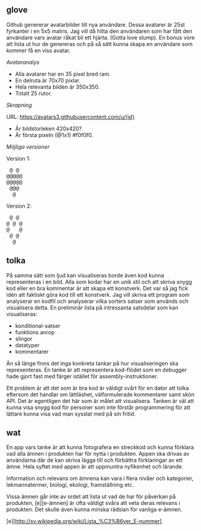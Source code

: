 glove
-------

Github genererar avatarbilder till nya användare. Dessa avatarer är 25st
fyrkanter i en 5x5 matris. Jag vill då hitta den användaren som har fått den
användare vars avatar råkat bli ett hjärta. (Gotta love slump). En bonus vore
att lista ut hur de genereras och på så sätt kunna skapa en användare som kommer
få en viss avatar.

*Avataranalys*

* Alla avatarer har en 35 pixel bred ram.
* En delruta är 70x70 pixlar.
* Hela relevanta bilden är 350x350.
* Totalt 25 rutor.

*Skrapning*

URL: https://avatars3.githubusercontent.com/u/{id}

* Är bildstorleken 420x420?
* Är första pixeln (@1x1) #f0f0f0.

*Möjliga versioner*

Version 1:

<pre>
 @ @
@@@@@
@@@@@
 @@@
  @
</pre>

Version 2:

<pre>
 @ @
@ @ @
@   @
 @ @
  @
</pre>


tolka
------

På samma sätt som ljud kan visualiseras borde även kod kunna representeras i en
bild. Alla som kodar har en unik stil och att skriva snygg kod eller en bra
kommentar är att skapa ett konstverk. Det var så jag fick idén att faktiskt
göra kod till ett konstverk. Jag vill skriva ett program som analyserar en
kodfil och analyserar vilka sorters satser som används och visualisera detta. En
preliminär lista på intressanta satsdelar som kan visualiseras:

* konditional-satser
* funktions anrop
* slingor
* datatyper
* kommentarer

Än så länge finns det inga konkreta tankar på hur visualiseringen ska
representeras. En tanke är att representera kod-flödet som en debugger hade
gjort fast med färger istället för assembly-instruktioner. 

Ett problem är att det som är bra kod är väldigt svårt för en dator att tolka
eftersom det handlar om lättläshet, välformulerade kommentarer samt skön API.
Det är egentligen det här som är målet att visualisera. Tanken är väl att kunna
visa snygg kod för personer som inte förstår programmering för att lättare kunna
visa vad man sysslat med på sin fritid.

wat
----

En app vars tanke är att kunna fotografera en streckkod och kunna förklara vad
alla ämnen i produkten har för nytta i produkten. Appen ska drivas av användarna
där de kan skriva lägga till och förbättra förklaringar av ett ämne. Hela syftet
med appen är att uppmuntra nyfikenhet och lärande.

Information och relevans om ämnena kan vara i flera nivåer och kategorier,
lekmannatermer, biologi, ekologi, framställning etc.

Vissa ämnen går inte av ordet att lista ut vad de har för påverkan på produkten,
[e][e-ämnen] är ofta väldigt svåra att veta deras relevans i produkten. Det skulle
även kunna minska rädslan för vanliga e-ämnen.

[e][http://sv.wikipedia.org/wiki/Lista_%C3%B6ver_E-nummer]
